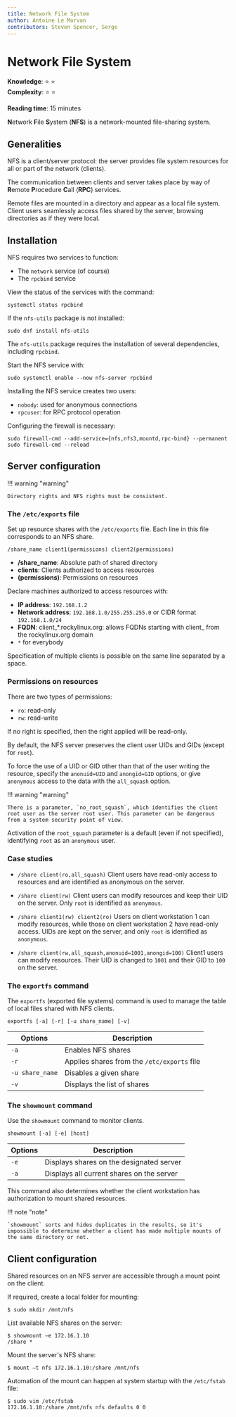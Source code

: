 ```yaml
---
title: Network File System
author: Antoine Le Morvan
contributors: Steven Spencer, Serge
---
```

# Network File System

**Knowledge**: :star: :star:   
**Complexity**: :star: :star:   

**Reading time**: 15 minutes

**N**etwork **F**ile **S**ystem (**NFS**) is a network-mounted file-sharing system.

## Generalities

NFS is a client/server protocol: the server provides file system resources for all or part of the network (clients).

The communication between clients and server takes place by way of  **R**emote **P**rocedure **C**all (**RPC**) services.

Remote files are mounted in a directory and appear as a local file system. Client users seamlessly access files shared by the server, browsing directories as if they were local.

## Installation

NFS requires two services to function:

* The `network` service (of course)
* The `rpcbind` service

View the status of the services with the command:

```
systemctl status rpcbind
```

If the `nfs-utils` package is not installed:

```
sudo dnf install nfs-utils
```

The `nfs-utils` package requires the installation of several dependencies, including `rpcbind`.

Start the NFS service with:

```
sudo systemctl enable --now nfs-server rpcbind
```

Installing the NFS service creates two users:

* `nobody`: used for anonymous connections
* `rpcuser`: for RPC protocol operation

Configuring the firewall is necessary:

```
sudo firewall-cmd --add-service={nfs,nfs3,mountd,rpc-bind} --permanent 
sudo firewall-cmd --reload
```

## Server configuration

!!! warning "warning"

    Directory rights and NFS rights must be consistent.

### The `/etc/exports` file

Set up resource shares with the `/etc/exports` file. Each line in this file corresponds to an NFS share.

```
/share_name	client1(permissions) client2(permissions)
```

* **/share_name**: Absolute path of shared directory
* **clients**: Clients authorized to access resources
* **(permissions)**: Permissions on resources

Declare machines authorized to access resources with:

* **IP address**: `192.168.1.2`
* **Network address**: `192.168.1.0/255.255.255.0` or CIDR format `192.168.1.0/24`
* **FQDN**: client_*.rockylinux.org: allows FQDNs starting with client_ from the rockylinux.org domain
* `*` for everybody

Specification of multiple clients is possible on the same line separated by a space.

### Permissions on resources

There are two types of permissions:

* `ro`: read-only
* `rw`: read-write

If no right is specified, then the right applied will be read-only.

By default, the NFS server preserves the client user UIDs and GIDs (except for `root`).

To force the use of a UID or GID other than that of the user writing the resource, specify the `anonuid=UID` and `anongid=GID` options, or give `anonymous` access to the data with the `all_squash` option.

!!! warning "warning" 

    There is a parameter, `no_root_squash`, which identifies the client root user as the server root user. This parameter can be dangerous from a system security point of view.

Activation of the `root_squash` parameter is a default (even if not specified), identifying `root` as an `anonymous` user.

### Case studies

* `/share client(ro,all_squash)`
Client users have read-only access to resources and are identified as anonymous on the server.

* `/share client(rw)`
Client users can modify resources and keep their UID on the server. Only `root` is identified as `anonymous`.

* `/share client1(rw) client2(ro)`
Users on client workstation 1 can modify resources, while those on client workstation 2 have read-only access.
UIDs are kept on the server, and only `root` is identified as `anonymous`.

* `/share client(rw,all_squash,anonuid=1001,anongid=100)`
Client1 users can modify resources. Their UID is changed to `1001` and their GID to `100` on the server.

### The `exportfs` command

The `exportfs` (exported file systems) command is used to manage the table of local files shared with NFS clients.

```
exportfs [-a] [-r] [-u share_name] [-v]
```

| Options         | Description                               |
| --------------- | ----------------------------------------- |
| `-a`            | Enables NFS shares                         |
| `-r`            | Applies shares from the `/etc/exports` file |
| `-u share_name` | Disables a given share                    |
| `-v`            | Displays the list of shares               |

### The `showmount` command

Use the `showmount` command to monitor clients.

```
showmount [-a] [-e] [host]
```

| Options | Description                               |
| ------- | ----------------------------------------- |
| `-e`    | Displays shares on the designated server  |
| `-a`    | Displays all current shares on the server |

This command also determines whether the client workstation has authorization to mount shared resources.

!!! note "note"

    `showmount` sorts and hides duplicates in the results, so it's impossible to determine whether a client has made multiple mounts of the same directory or not.

## Client configuration

Shared resources on an NFS server are accessible through a mount point on the client.

If required, create a local folder for mounting:

```
$ sudo mkdir /mnt/nfs
```

List available NFS shares on the server:

```
$ showmount –e 172.16.1.10
/share *
```

Mount the server's NFS share:

```
$ mount –t nfs 172.16.1.10:/share /mnt/nfs
```

Automation of the mount can happen at system startup with the `/etc/fstab` file:

```
$ sudo vim /etc/fstab
172.16.1.10:/share /mnt/nfs nfs defaults 0 0
```
